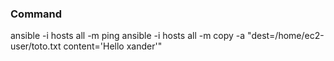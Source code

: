 ### Command
ansible -i hosts all -m ping
ansible -i hosts all -m copy -a "dest=/home/ec2-user/toto.txt content='Hello xander'"